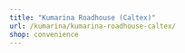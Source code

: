 ```yaml
---
title: "Kumarina Roadhouse (Caltex)"
url: /kumarina/kumarina-roadhouse-caltex/
shop: convenience
---
```

